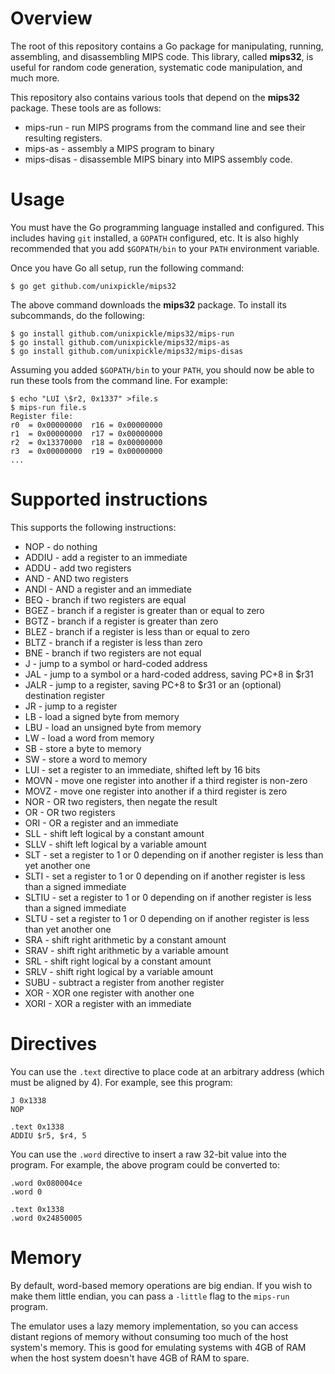 # Overview

The root of this repository contains a Go package for manipulating, running, assembling, and disassembling MIPS code. This library, called **mips32**, is useful for random code generation, systematic code manipulation, and much more.

This repository also contains various tools that depend on the **mips32** package. These tools are as follows:

 * mips-run - run MIPS programs from the command line and see their resulting registers.
 * mips-as - assembly a MIPS program to binary
 * mips-disas - disassemble MIPS binary into MIPS assembly code.

# Usage

You must have the Go programming language installed and configured. This includes having `git` installed, a `GOPATH` configured, etc. It is also highly recommended that you add `$GOPATH/bin` to your `PATH` environment variable.

Once you have Go all setup, run the following command:

    $ go get github.com/unixpickle/mips32

The above command downloads the **mips32** package. To install its subcommands, do the following:

    $ go install github.com/unixpickle/mips32/mips-run
    $ go install github.com/unixpickle/mips32/mips-as
    $ go install github.com/unixpickle/mips32/mips-disas

Assuming you added `$GOPATH/bin` to your `PATH`, you should now be able to run these tools from the command line. For example:

    $ echo "LUI \$r2, 0x1337" >file.s
    $ mips-run file.s
    Register file:
    r0  = 0x00000000  r16 = 0x00000000
    r1  = 0x00000000  r17 = 0x00000000
    r2  = 0x13370000  r18 = 0x00000000
    r3  = 0x00000000  r19 = 0x00000000
    ...

# Supported instructions

This supports the following instructions:

 * NOP - do nothing
 * ADDIU - add a register to an immediate
 * ADDU - add two registers
 * AND - AND two registers
 * ANDI - AND a register and an immediate
 * BEQ - branch if two registers are equal
 * BGEZ - branch if a register is greater than or equal to zero
 * BGTZ - branch if a register is greater than zero
 * BLEZ - branch if a register is less than or equal to zero
 * BLTZ - branch if a register is less than zero
 * BNE - branch if two registers are not equal
 * J - jump to a symbol or hard-coded address
 * JAL - jump to a symbol or a hard-coded address, saving PC+8 in $r31
 * JALR - jump to a register, saving PC+8 to $r31 or an (optional) destination register
 * JR - jump to a register
 * LB - load a signed byte from memory
 * LBU - load an unsigned byte from memory
 * LW - load a word from memory
 * SB - store a byte to memory
 * SW - store a word to memory
 * LUI - set a register to an immediate, shifted left by 16 bits
 * MOVN - move one register into another if a third register is non-zero
 * MOVZ - move one register into another if a third register is zero
 * NOR - OR two registers, then negate the result
 * OR - OR two registers
 * ORI - OR a register and an immediate
 * SLL - shift left logical by a constant amount
 * SLLV - shift left logical by a variable amount
 * SLT - set a register to 1 or 0 depending on if another register is less than yet another one
 * SLTI - set a register to 1 or 0 depending on if another register is less than a signed immediate
 * SLTIU - set a register to 1 or 0 depending on if another register is less than a signed immediate
 * SLTU - set a register to 1 or 0 depending on if another register is less than yet another one
 * SRA - shift right arithmetic by a constant amount
 * SRAV - shift right arithmetic by a variable amount
 * SRL - shift right logical by a constant amount
 * SRLV - shift right logical by a variable amount
 * SUBU - subtract a register from another register
 * XOR - XOR one register with another one
 * XORI - XOR a register with an immediate

# Directives

You can use the `.text` directive to place code at an arbitrary address (which must be aligned by 4). For example, see this program:

```assembly
J 0x1338
NOP

.text 0x1338
ADDIU $r5, $r4, 5
```

You can use the `.word` directive to insert a raw 32-bit value into the program. For example, the above program could be converted to:

```assembly
.word 0x080004ce
.word 0

.text 0x1338
.word 0x24850005
```

# Memory

By default, word-based memory operations are big endian. If you wish to make them little endian, you can pass a `-little` flag to the `mips-run` program.

The emulator uses a lazy memory implementation, so you can access distant regions of memory without consuming too much of the host system's memory. This is good for emulating systems with 4GB of RAM when the host system doesn't have 4GB of RAM to spare.
